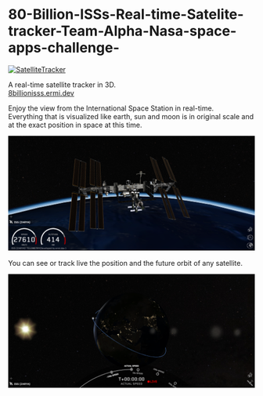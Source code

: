 # 80-Billion-ISSs-Real-time-Satelite-tracker-Team-Alpha-Nasa-space-apps-challenge-
[![SatelliteTracker](.artwork/header.png)](https://8billionisss.ermi.dev/)

A real-time satellite tracker in 3D.<br>
[8billionisss.ermi.dev](https:///8billionisss.ermi.dev)

Enjoy the view from the International Space Station in real-time.<br>
Everything that is visualized like earth, sun and moon is in original scale and at the exact position in space at this time.

![ISS](.artwork/iss.png)

You can see or track live the position and the future orbit of any satellite.

![Orbit](.artwork/orbit.png)


